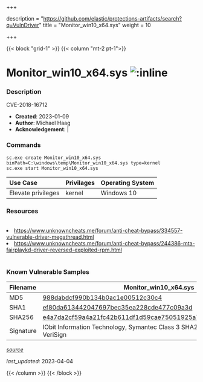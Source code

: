 +++

description = "https://github.com/elastic/protections-artifacts/search?q=VulnDriver"
title = "Monitor_win10_x64.sys"
weight = 10

+++


{{< block "grid-1" >}}
{{< column "mt-2 pt-1">}}


# Monitor_win10_x64.sys ![:inline](/images/twitter_verified.png) 


### Description

CVE-2018-16712

- **Created**: 2023-01-09
- **Author**: Michael Haag
- **Acknowledgement**:  | [](https://twitter.com/)

### Commands

```
sc.exe create Monitor_win10_x64.sys binPath=C:\windows\temp\Monitor_win10_x64.sys type=kernel
sc.exe start Monitor_win10_x64.sys
```

| Use Case | Privilages | Operating System | 
|:---- | ---- | ---- |
| Elevate privileges | kernel | Windows 10 |

### Resources
<br>
<li><a href="https://www.unknowncheats.me/forum/anti-cheat-bypass/334557-vulnerable-driver-megathread.html">https://www.unknowncheats.me/forum/anti-cheat-bypass/334557-vulnerable-driver-megathread.html</a></li>
<li><a href="https://www.unknowncheats.me/forum/anti-cheat-bypass/244386-mta-fairplaykd-driver-reversed-exploited-rpm.html">https://www.unknowncheats.me/forum/anti-cheat-bypass/244386-mta-fairplaykd-driver-reversed-exploited-rpm.html</a></li>
<br>

### Known Vulnerable Samples

| Filename | Monitor_win10_x64.sys |
|:---- | ---- | 
| MD5 | <a href="https://www.virustotal.com/gui/file/988dabdcf990b134b0ac1e00512c30c4">988dabdcf990b134b0ac1e00512c30c4</a> |
| SHA1 | <a href="https://www.virustotal.com/gui/file/ef80da613442047697bec35ea228cde477c09a3d">ef80da613442047697bec35ea228cde477c09a3d</a> |
| SHA256 | <a href="https://www.virustotal.com/gui/file/e4a7da2cf59a4a21fc42b611df1d59cae75051925a7ddf42bf216cc1a026eadb">e4a7da2cf59a4a21fc42b611df1d59cae75051925a7ddf42bf216cc1a026eadb</a> |
| Signature | IObit Information Technology, Symantec Class 3 SHA256 Code Signing CA, VeriSign   |


[*source*](https://github.com/magicsword-io/LOLDrivers/tree/main/yaml/monitor_win10_x64.sys.yml)

*last_updated:* 2023-04-04








{{< /column >}}
{{< /block >}}
